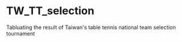 # TW_TT_selection
Tabluating the result of Taiwan's table tennis national team selection tournament
